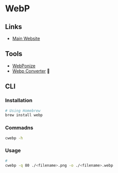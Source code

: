 # WebP

## Links

- [Main Website](https://developers.google.com/speed/webp)

## Tools

- [WebPonize](/webponize.md)
- [Webp Converter](/webp-converter.md) 🌟

## CLI

### Installation

```sh
# Using Homebrew
brew install webp
```

### Commadns

```sh
cwebp -h
```

### Usage

```sh
#
cwebp -q 80 ./<filename>.png -o ./<filename>.webp
```
